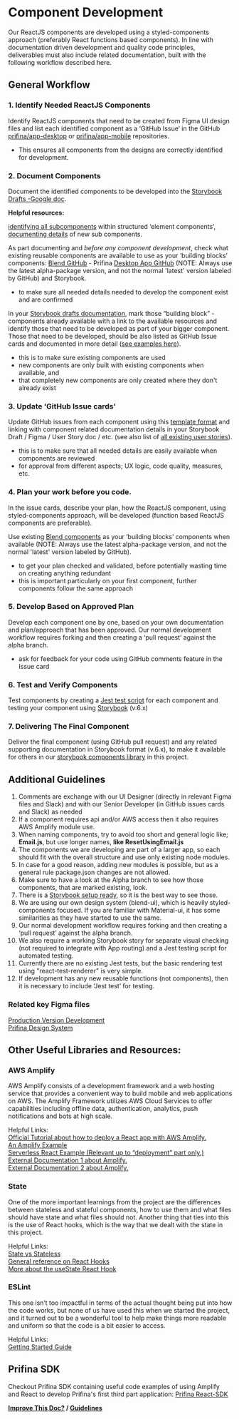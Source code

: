 # Component Development

Our ReactJS components are developed using a styled-components approach (preferably React functions based components). In line with documentation driven development and quality code principles, deliverables must also include related documentation, built with the following workflow described here.

## General Workflow

### 1. Identify Needed ReactJS Components

Identify ReactJS components that need to be created from Figma UI design files and list each identified component as a ‘GitHub Issue’ in the GitHub [prifina/app-desktop](https://github.com/prifina/app-desktop/issues) or [prifina/app-mobile](https://github.com/prifina/app-mobile/issues) repositories.

- This ensures all components from the designs are correctly identified for development.

### 2. Document Components

Document the identified components to be developed into the [Storybook Drafts -Google doc](https://docs.google.com/document/d/1LYFpVsRkH5VCHaCqYnYTzr0swspxngJaQov4qQTbYOg/).

**Helpful resources:**

[identifying all subcomponents](https://docs.google.com/document/d/1tOnoPfJnDeApFf7o3Ft9JqnkJ5XQoZX_pREF4tDKHZ0) within structured ‘element components’,  
[documenting details](https://docs.google.com/document/d/1uzejSPLOeernm37qCjD2fZCVfdZhwb41g0dLuj4H7Pc/edit#heading=h.a1io7k8my0x) of new sub components.

As part documenting and _before any component development_, check what existing reusable components are available to use as
your ‘building blocks’ components: [Blend GitHub](https://github.com/prifina/blend-ui) - Prifina [Desktop App GitHub](https://github.com/prifina/app-desktop)
(NOTE: Always use the latest alpha-package version, and not the normal 'latest' version labeled by GitHub) and Storybook.

- to make sure all needed details needed to develop the component exist and are confirmed

In your [Storybook drafts documentation](https://docs.google.com/document/d/1LYFpVsRkH5VCHaCqYnYTzr0swspxngJaQov4qQTbYOg/edit), mark
those “building block” -components already available with a link to the available resources and identify those that need to be
developed as part of your bigger component. Those that need to be developed, should be also listed as GitHub Issue cards and
documented in more detail ([see examples here](https://docs.google.com/document/d/1uzejSPLOeernm37qCjD2fZCVfdZhwb41g0dLuj4H7Pc/edit#heading=h.a1io7k8my0x)).

- this is to make sure existing components are used
- new components are only built with existing components when available, and
- that completely new components are only created where they don't already exist

### 3. Update ‘GitHub Issue cards’

Update GitHub issues from each component using this [template format](https://github.com/prifina/app-desktop/issues/new/choose) and linking
with component related documentation details in your Storybook Draft / Figma / User Story doc / etc.
(see also list of [all existing user stories](https://docs.google.com/spreadsheets/d/1E8XyNz5RXIZL3xlbmVwIy8VpQuJbd1tWXlLxQbFom2s/edit#gid=822828220)).

- this is to make sure that all needed details are easily available when components are reviewed
- for approval from different aspects; UX logic, code quality, measures, etc.

### 4. Plan your work before you code.

In the issue cards, describe your plan, how the ReactJS component, using styled-components approach, will be developed (function based ReactJS components are preferable).

Use existing [Blend components](https://github.com/prifina/blend-ui) as your ‘building blocks’ components when available (NOTE: Always use the latest alpha-package version, and not the normal 'latest' version labeled by GitHub).

- to get your plan checked and validated, before potentially wasting time on creating anything redundant
- this is important particularly on your first component, further components follow the same approach

### 5. Develop Based on Approved Plan

Develop each component one by one, based on your own documentation and plan/approach that has been approved. Our normal development workflow requires forking and then creating a ‘pull request’ against the alpha branch.

- ask for feedback for your code using GitHub comments feature in the Issue card

### 6. Test and Verify Components

Test components by creating a [Jest test script](https://jestjs.io/) for each component and testing your component using [Storybook](https://storybook.js.org/) (v.6.x)

### 7. Delivering The Final Component

Deliver the final component (using GitHub pull request) and any related supporting documentation in Storybook format (v.6.x), to make it available for others in our [storybook components library](http://alpha.app-storybook.prifina.com/) in this project.

## Additional Guidelines

1. Comments are exchange with our UI Designer (directly in relevant Figma files and Slack) and with our Senior
   Developer (in GitHub issues cards and Slack) as needed
2. If a component requires api and/or AWS access then it also requires AWS Amplify module use.
3. When naming components, try to avoid too short and general logic like; **Email.js**, but use longer names, **like ResetUsingEmail.js**
4. The components we are developing are part of a larger app, so each should fit with the overall structure and use only existing node modules.
5. In case for a good reason, adding new modules is possible, but as a general rule package.json changes are not allowed.
6. Make sure to have a look at the Alpha branch to see how those components, that are marked existing, look.
7. There is a [Storybook setup ready](http://alpha.app-storybook.prifina.com/), so it is the best way to see those.
8. We are using our own design system (blend-ui), which is heavily styled-components focused. If you are familiar with Material-ui, it has some
   similarities as they have started to use the same.
9. Our normal development workflow requires forking and then creating a ‘pull request’ against the alpha branch.
10. We also require a working Storybook story for separate visual checking (not required to integrate with App routing) and a Jest testing script for automated testing.
11. Currently there are no existing Jest tests, but the basic rendering test using "react-test-renderer" is very simple.
12. If development has any new reusable functions (not components), then it is necessary to include ‘Jest test’ for testing.

### Related key Figma files

[Production Version Development](https://www.figma.com/file/fS9gcgUb0KShgtZ3XIYQqY/Production-Version-Software-Development?node-id=869%3A0)<br>
[Prifina Design System](https://www.figma.com/file/5cw0xlj4KOFFanIn564pds/Prifina-Design-System?node-id=45%3A0)

## Other Useful Libraries and Resources:

### AWS Amplify

AWS Amplify consists of a development framework and a web hosting service that provides a convenient way to build mobile and web applications on AWS.
The Amplify Framework utilizes AWS Cloud Services to offer capabilities including offline data, authentication, analytics, push notifications and bots at high scale.

Helpful Links:<br>
[Official Tutorial about how to deploy a React app with AWS Amplify.](https://aws.amazon.com/cn/getting-started/hands-on/build-react-app-amplify-graphql/)<br>
[An Amplify Example](https://amplify-workshop.go-aws.com/)<br>
[Serverless React Example (Relevant up to “deployment” part only.)](https://serverless-stack.com/#table-of-contents)<br>
[External Documentation 1 about Amplify.](https://docs.amplify.aws/lib/auth/getting-started/q/platform/js#option-1-use-pre-built-ui-components)<br>
[External Documentation 2 about Amplify.](https://docs.amplify.aws/lib/graphqlapi/getting-started/q/platform/js)

### State

One of the more important learnings from the project are the differences between stateless and stateful components, how
to use them and what files should have state and what files should not. Another thing that ties into this is the use of
React hooks, which is the way that we dealt with the state in this project.

Helpful Links:<br>
[State vs Stateless](https://programmingwithmosh.com/javascript/stateful-stateless-components-react/)<br>
[General reference on React Hooks](https://reactjs.org/docs/hooks-reference.html)<br>
[More about the useState React Hook](https://reactjs.org/docs/hooks-state.html)

### ESLint

This one isn’t too impactful in terms of the actual thought being put into how the code works, but none of us have used this when we
started the project, and it turned out to be a wonderful tool to help make things more readable and uniform so that the code is a bit easier to access.<br>

Helpful Links:<br>
[Getting Started Guide](https://eslint.org/docs/user-guide/getting-started)

## Prifina SDK

Checkout Prifina SDK containing useful code examples of using Amplify and React to develop Prifina's first third part application: [Prifina React-SDK](https://github.com/prifina/utils/tree/master/react-sdk)

**[Improve This Doc?](https://github.com/prifina-admin/internal-docs/edit/master/component-development/) / [Guidelines](http://internal.prifina.com/contribute/)**
